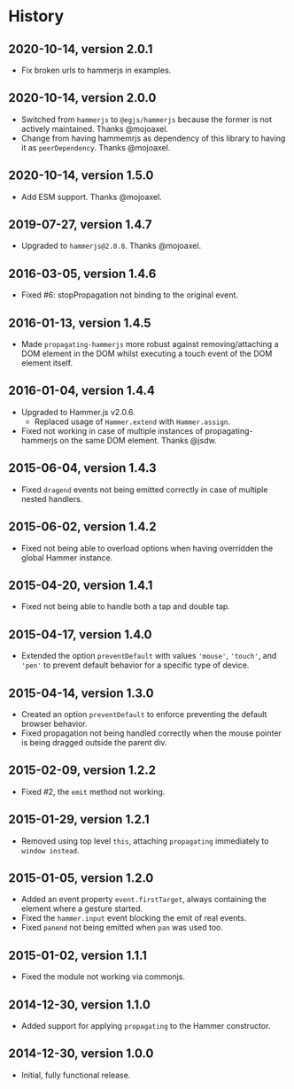 # History

## 2020-10-14, version 2.0.1

- Fix broken urls to hammerjs in examples.


## 2020-10-14, version 2.0.0

- Switched from `hammerjs` to `@egjs/hammerjs` because the former is not 
  actively maintained. Thanks @mojoaxel.
- Change from having hammemrjs as dependency of this library to having it
  as `peerDependency`. Thanks @mojoaxel.


## 2020-10-14, version 1.5.0

- Add ESM support. Thanks @mojoaxel.


## 2019-07-27, version 1.4.7

- Upgraded to `hammerjs@2.0.8`. Thanks @mojoaxel.


## 2016-03-05, version 1.4.6

- Fixed #6: stopPropagation not binding to the original event.


## 2016-01-13, version 1.4.5

- Made `propagating-hammerjs` more robust against removing/attaching a DOM
  element in the DOM whilst executing a touch event of the DOM element itself.


## 2016-01-04, version 1.4.4

- Upgraded to Hammer.js v2.0.6.
  - Replaced usage of `Hammer.extend` with `Hammer.assign`.
- Fixed not working in case of multiple instances of propagating-hammerjs on
  the same DOM element. Thanks @jsdw.


## 2015-06-04, version 1.4.3

- Fixed `dragend` events not being emitted correctly in case of multiple
  nested handlers.


## 2015-06-02, version 1.4.2

- Fixed not being able to overload options when having overridden the global
  Hammer instance.


## 2015-04-20, version 1.4.1

- Fixed not being able to handle both a tap and double tap.


## 2015-04-17, version 1.4.0

- Extended the option `preventDefault` with values `'mouse'`, `'touch'`,
  and `'pen'` to prevent default behavior for a specific type of device.


## 2015-04-14, version 1.3.0

- Created an option `preventDefault` to enforce preventing the default browser
  behavior.
- Fixed propagation not being handled correctly when the mouse pointer is
  being dragged outside the parent div.


## 2015-02-09, version 1.2.2

- Fixed #2, the `emit` method not working.


## 2015-01-29, version 1.2.1

- Removed using top level `this`, attaching `propagating` immediately to
  `window instead`.


## 2015-01-05, version 1.2.0

- Added an event property `event.firstTarget`, always containing the element
  where a gesture started.
- Fixed the `hammer.input` event blocking the emit of real events.
- Fixed `panend` not being emitted when `pan` was used too.


## 2015-01-02, version 1.1.1

- Fixed the module not working via commonjs.


## 2014-12-30, version 1.1.0

- Added support for applying `propagating` to the Hammer constructor.


## 2014-12-30, version 1.0.0

- Initial, fully functional release.
